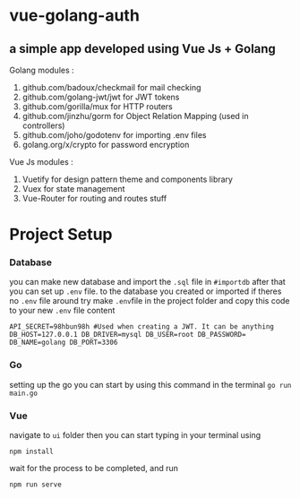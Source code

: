 # vue-golang-auth
## a simple app developed using Vue Js + Golang
Golang modules :
1. github.com/badoux/checkmail for mail checking
2. github.com/golang-jwt/jwt  for JWT tokens
3. github.com/gorilla/mux for HTTP routers
4. github.com/jinzhu/gorm for Object Relation Mapping (used in controllers)
5. github.com/joho/godotenv for importing .env files
6. golang.org/x/crypto for password encryption

Vue Js modules :
1. Vuetify for design pattern theme and components library
2. Vuex for state management
3. Vue-Router for routing and routes stuff

# Project Setup 
### Database
you can make new database and import the `.sql` file in `#importdb`
after that you can set up `.env` file. to the database you created or imported
if theres no `.env` file around try make `.env`file in the project folder and copy this code to your new `.env` file content


`API_SECRET=98hbun98h #Used when creating a JWT. It can be anything
DB_HOST=127.0.0.1
DB_DRIVER=mysql
DB_USER=root
DB_PASSWORD=
DB_NAME=golang
DB_PORT=3306`


### Go
setting up the go you can start by using this command in the terminal 
`go run main.go`

### Vue
navigate to `ui` folder then you can start typing in your terminal using

`npm install`

wait for the process to be completed, and run 

`npm run serve`
